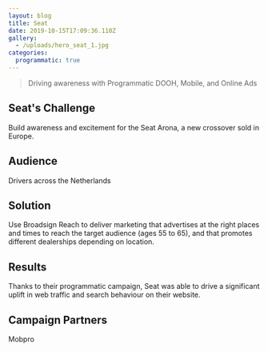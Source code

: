 ```yaml
---
layout: blog
title: Seat
date: 2019-10-15T17:09:36.110Z
gallery:
  - /uploads/hero_seat_1.jpg
categories:
  programmatic: true
---
```


> Driving awareness with Programmatic DOOH, Mobile, and Online Ads

## Seat's Challenge

Build awareness and excitement for the Seat Arona, a new crossover sold in Europe.

## Audience

Drivers across the Netherlands

## Solution

Use Broadsign Reach to deliver marketing that advertises at the right places and times to reach the target audience (ages 55 to 65), and that promotes different dealerships depending on location.

## Results

Thanks to their programmatic campaign, Seat was able to drive a significant uplift in web traffic and search behaviour on their website.

## Campaign Partners

Mobpro
